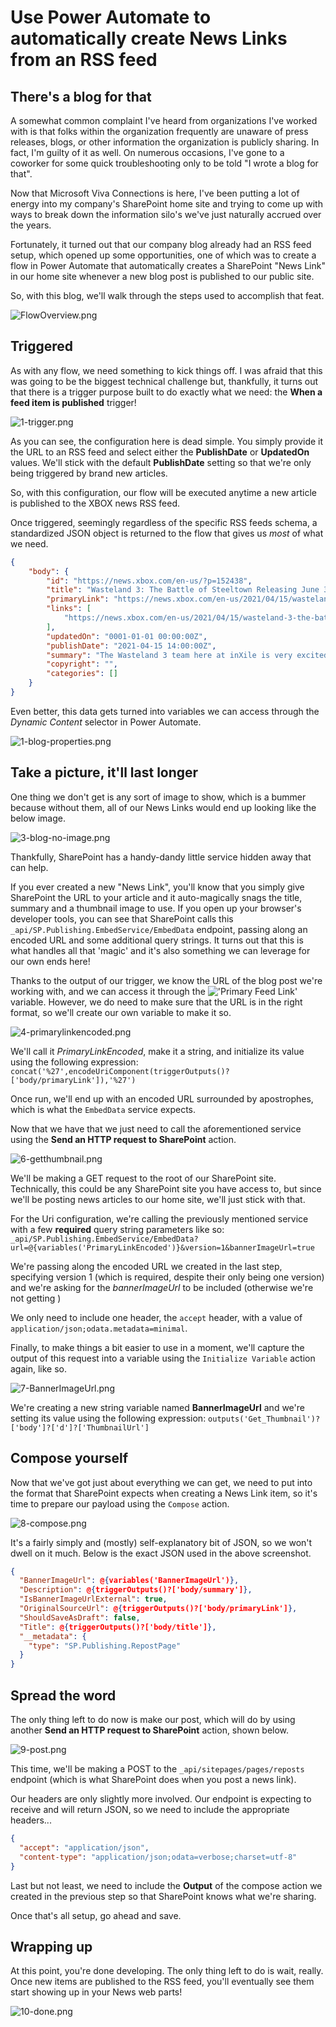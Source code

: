 # Use Power Automate to automatically create News Links from an RSS feed

## There's a blog for that
A somewhat common complaint I've heard from organizations I've worked with is that folks within the organization frequently are unaware of press releases, blogs, or other information the organization is publicly sharing. In fact, I'm guilty of it as well. On numerous occasions, I've gone to a coworker for some quick troubleshooting only to be told "I wrote a blog for that". 

Now that Microsoft Viva Connections is here, I've been putting a lot of energy into my company's SharePoint home site and trying to come up with ways to break down the information silo's we've just naturally accrued over the years. 

Fortunately, it turned out that our company blog already had an RSS feed setup, which opened up some opportunities, one of which was to create a flow in Power Automate that automatically creates a SharePoint "News Link" in our home site whenever a new blog post is published to our public site. 

So, with this blog, we'll walk through the steps used to accomplish that feat. 

![FlowOverview.png](images/FlowOverview.png)

## Triggered
As with any flow, we need something to kick things off. I was afraid that this was going to be the biggest technical challenge but, thankfully, it turns out that there is a trigger purpose built to do exactly what we need: the **When a feed item is published** trigger!

![1-trigger.png](images/1-trigger.png)

As you can see, the configuration here is dead simple. You simply provide it the URL to an RSS feed and select either the **PublishDate** or **UpdatedOn** values. We'll stick with the default **PublishDate** setting so that we're only being triggered by brand new articles.

So, with this configuration, our flow will be executed anytime a new article is published to the XBOX news RSS feed.

Once triggered, seemingly regardless of the specific RSS feeds schema, a standardized JSON object is returned to the flow that gives us *most* of what we need.

```JSON
{
    "body": {
        "id": "https://news.xbox.com/en-us/?p=152438",
        "title": "Wasteland 3: The Battle of Steeltown Releasing June 3 ",
        "primaryLink": "https://news.xbox.com/en-us/2021/04/15/wasteland-3-the-battle-of-steeltown-releasing-june-3/",
        "links": [
            "https://news.xbox.com/en-us/2021/04/15/wasteland-3-the-battle-of-steeltown-releasing-june-3/"
        ],
        "updatedOn": "0001-01-01 00:00:00Z",
        "publishDate": "2021-04-15 14:00:00Z",
        "summary": "The Wasteland 3 team here at inXile is very excited to announce the first narrative expansion for Wasteland 3: The Battle of Steeltown will be releasing June 3. Since the game’s launch last August, we’ve been working on adding new features, quality of life changes, and fixing bugs and improving game stability and performance. But [&#8230;]",
        "copyright": "",
        "categories": []
    }
}
```

Even better, this data gets turned into variables we can access through the *Dynamic Content* selector in Power Automate.

![1-blog-properties.png](images/1-blog-properties.png)

## Take a picture, it'll last longer
One thing we don't get is any sort of image to show, which is a bummer because without them, all of our News Links would end up looking like the below image.

![3-blog-no-image.png](images/3-blog-no-image.png)

Thankfully, SharePoint has a handy-dandy little service hidden away that can help. 

If you ever created a new "News Link", you'll know that you simply give SharePoint the URL to your article and it auto-magically snags the title, summary and a thumbnail image to use. If you open up your browser's developer tools, you can see that SharePoint calls this `_api/SP.Publishing.EmbedService/EmbedData` endpoint, passing along an encoded URL and some additional query strings. It turns out that this is what handles all that 'magic' and it's also something we can leverage for our own ends here!

Thanks to the output of our trigger, we know the URL of the blog post we're working with, and we can access it through the !['Primary Feed Link'](images/5-primaryfeedlink.png) variable. However, we do need to make sure that the URL is in the right format, so we'll create our own variable to make it so.

![4-primarylinkencoded.png](images/4-primarylinkencoded.png)

We'll call it *PrimaryLinkEncoded*, make it a string, and initialize its value using the following expression: `concat('%27',encodeUriComponent(triggerOutputs()?['body/primaryLink']),'%27')`

Once run, we'll end up with an encoded URL surrounded by apostrophes, which is what the `EmbedData` service expects.

Now that we have that we just need to call the aforementioned service using the **Send an HTTP request to SharePoint** action.

![6-getthumbnail.png](images/6-getthumbnail.png)

We'll be making a GET request to the root of our SharePoint site. Technically, this could be any SharePoint site you have access to, but since we'll be posting news articles to our home site, we'll just stick with that.

For the Uri configuration, we're calling the previously mentioned service with a few __required__ query string parameters like so: `_api/SP.Publishing.EmbedService/EmbedData?url=@{variables('PrimaryLinkEncoded')}&version=1&bannerImageUrl=true`

We're passing along the encoded URL we created in the last step, specifying version 1 (which is required, despite their only being one version) and we're asking for the *bannerImageUrl* to be included (otherwise we're not getting )

We only need to include one header, the `accept` header, with a value of `application/json;odata.metadata=minimal`. 

Finally, to make things a bit easier to use in a moment, we'll capture the output of this request into a variable using the `Initialize Variable` action again, like so.

![7-BannerImageUrl.png](images/7-BannerImageUrl.png)

We're creating a new string variable named **BannerImageUrl** and we're setting its value using the following expression: `outputs('Get_Thumbnail')?['body']?['d']?['ThumbnailUrl']`

## Compose yourself
Now that we've got just about everything we can get, we need to put into the format that SharePoint expects when creating a News Link item, so it's time to prepare our payload using the `Compose` action.

![8-compose.png](images/8-compose.png)

It's a fairly simply and (mostly) self-explanatory bit of JSON, so we won't dwell on it much. Below is the exact JSON used in the above screenshot.

```JSON
{
  "BannerImageUrl": @{variables('BannerImageUrl')},
  "Description": @{triggerOutputs()?['body/summary']},
  "IsBannerImageUrlExternal": true,
  "OriginalSourceUrl": @{triggerOutputs()?['body/primaryLink']},
  "ShouldSaveAsDraft": false,
  "Title": @{triggerOutputs()?['body/title']},
  "__metadata": {
    "type": "SP.Publishing.RepostPage"
  }
}
```

## Spread the word
The only thing left to do now is make our post, which will do by using another **Send an HTTP request to SharePoint** action, shown below.

![9-post.png](images/9-post.png)

This time, we'll be making a POST to the `_api/sitepages/pages/reposts` endpoint (which is what SharePoint does when you post a news link).

Our headers are only slightly more involved. Our endpoint is expecting to receive and will return JSON, so we need to include the appropriate headers...

```JSON
{
  "accept": "application/json",
  "content-type": "application/json;odata=verbose;charset=utf-8"
}
```

Last but not least, we need to include the **Output** of the compose action we created in the previous step so that SharePoint knows what we're sharing.

Once that's all setup, go ahead and save.

## Wrapping up
At this point, you're done developing. The only thing left to do is wait, really. Once new items are published to the RSS feed, you'll eventually see them start showing up in your News web parts!

![10-done.png](images/10-done.png)
